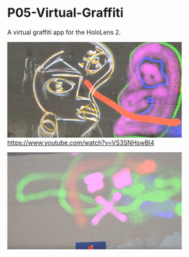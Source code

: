 # P05-Virtual-Graffiti

A virtual graffiti app for the HoloLens 2.

[<img src="image1.jpg" width="400">](https://www.youtube.com/watch?v=VS3SNHswBl4)
<br>
https://www.youtube.com/watch?v=VS3SNHswBl4

<img src="image2.png" width="400">
